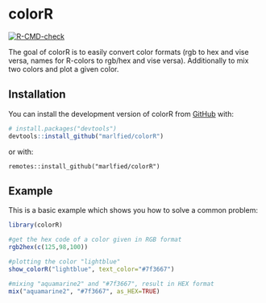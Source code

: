 
<!-- README.md is generated from README.Rmd. Please edit that file -->

# colorR

<!-- badges: start -->

[![R-CMD-check](https://github.com/marlfied/colorR/actions/workflows/R-CMD-check.yaml/badge.svg)](https://github.com/marlfied/colorR/actions/workflows/R-CMD-check.yaml)
<!-- badges: end -->

The goal of colorR is to easily convert color formats (rgb to hex and vise versa, names for R-colors to rgb/hex and vise versa). Additionally to mix two colors and plot a given color.

## Installation

You can install the development version of colorR from
[GitHub](https://github.com/) with:

``` r
# install.packages("devtools")
devtools::install_github("marlfied/colorR")
```
or with:

```{r}
remotes::install_github("marlfied/colorR")
```


## Example

This is a basic example which shows you how to solve a common problem:

``` r
library(colorR)

#get the hex code of a color given in RGB format
rgb2hex(c(125,98,100))

#plotting the color "lightblue"
show_colorR("lightblue", text_color="#7f3667")

#mixing "aquamarine2" and "#7f3667", result in HEX format
mix("aquamarine2", "#7f3667", as_HEX=TRUE)
```
